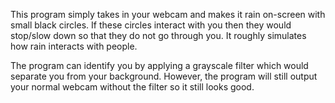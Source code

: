 This program simply takes in your webcam and makes it rain on-screen with small black circles. If these circles interact with you then they would stop/slow down so that they do not go through you.
It roughly simulates how rain interacts with people. 

The program can identify you by applying a grayscale filter which would separate you from your background. However, the program will still output your normal webcam without the filter so it still looks good.
